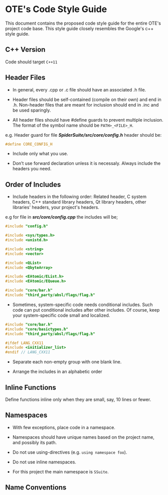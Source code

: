 # OTE's Code Style Guide

This document contains the proposed code style guide for the entire OTE's project code base. This style guide closely resembles the Google's c++ style guide.

## C++ Version

Code should target `C++11`

## Header Files

- In general, every .cpp or .c file should have an associated .h file.

- Header files should be self-contained (compile on their own) and end in .h. Non-header
files that are meant for inclusion should end in .inc and be used sparingly.

- All header files should have #define guards to prevent multiple inclusion. 
The format of the symbol name should be `PATH>_<FILE>_H`.

e.g. Header guard for file _**SpiderSuite/src/core/config.h**_ header should be:
``` cpp
#define CORE_CONFIG_H
```
- Include only what you use.

- Don’t use forward declaration unless it is necessaly. Always include the headers you need.

## Order of Includes

- Include headers in the following order: Related header, C system headers, C++
standard library headers, Qt library headers, other libraries' headers, your project's headers.

e.g for file in _**src/core/config.cpp**_ the includes will be;
``` cpp
#include "config.h"

#include <sys/types.h>
#include <unistd.h>

#include <string>
#include <vector>

#include <QList>
#include <QbyteArray>

#include <EAtomic/EList.h>
#include <EAtomic/EQueue.h>

#include "core/bar.h"
#include "third_party/absl/flags/flag.h"
```
- Sometimes, system-specific code needs conditional includes. Such code can put
conditional includes after other includes. Of course, keep your system-specific code
small and localized.
``` cpp
#include "core/bar.h"
#include "core/basictypes.h"
#include "third_party/absl/flags/flag.h"

#ifdef LANG_CXX11
#include <initializer_list>
#endif // LANG_CXX11
```

- Separate each non-empty group with one blank line.

- Arrange the includes in an alphabetic order

## Inline Functions

Define functions inline only when they are small, say, 10 lines or fewer.

## Namespaces
- With few exceptions, place code in a namespace.

- Namespaces should have unique names based on 
the project name, and possibly its path. 

- Do not use using-directives (e.g. `using namespace foo`). 

- Do not use inline namespaces.

- For this project the main namespace is `SSuite`. 

## Name Conventions